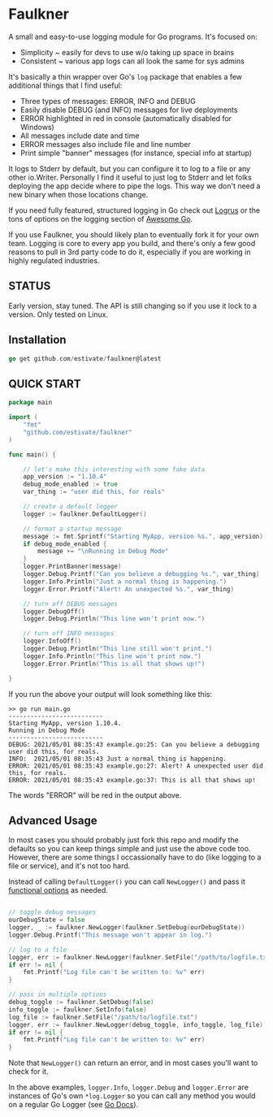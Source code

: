 # Faulkner

A small and easy-to-use logging module for Go programs. It's focused on:

* Simplicity ~ easily for devs to use w/o taking up space in brains
* Consistent ~ various app logs can all look the same for sys admins

It's basically a thin wrapper over Go's `log` package that enables a few
additional things that I find useful:

* Three types of messages: ERROR, INFO and DEBUG
* Easily disable DEBUG (and INFO) messages for live deployments
* ERROR highlighted in red in console (automatically disabled for Windows)
* All messages include date and time
* ERROR messages also include file and line number
* Print simple "banner" messages (for instance, special info at startup)

It logs to Stderr by default, but you can configure it to log to a file
or any other io.Writer. Personally I find it useful to just log to Stderr
and let folks deploying the app decide where to pipe the logs. This way 
we don't need a new binary when those locations change.

If you need fully featured, structured logging in Go check out 
[Logrus](https://github.com/Sirupsen/logrus) or the tons of options
on the logging section of
[Awesome Go](https://github.com/avelino/awesome-go#logging).

If you use Faulkner, you should likely plan to eventually fork it for
your own team. Logging is core to every app you build, and there's 
only a few good reasons to pull in 3rd party code to do it, especially
if you are working in highly regulated industries.

## STATUS

Early version, stay tuned. The API is still changing so if you use it
lock to a version. Only tested on Linux.

## Installation

```go
go get github.com/estivate/faulkner@latest
```

## QUICK START

```go
package main

import (
	"fmt"
	"github.com/estivate/faulkner"
)

func main() {

	// let's make this interesting with some fake data
	app_version := "1.10.4"
	debug_mode_enabled := true
	var_thing := "user did this, for reals"

	// create a default logger
	logger := faulkner.DefaultLogger()

	// format a startup message
	message := fmt.Sprintf("Starting MyApp, version %s.", app_version)
	if debug_mode_enabled {
		message += "\nRunning in Debug Mode"
	}
	logger.PrintBanner(message)
	logger.Debug.Printf("Can you believe a debugging %s.", var_thing)
	logger.Info.Println("Just a normal thing is happening.")
	logger.Error.Printf("Alert! An unexpected %s.", var_thing)

	// turn off DEBUG messages
	logger.DebugOff()
	logger.Debug.Println("This line won't print now.")

	// turn off INFO messages
	logger.InfoOff()
	logger.Debug.Println("This line still won't print.")
	logger.Info.Println("This line won't print now.")
	logger.Error.Println("This is all that shows up!")

}
```
If you run the above your output will look something like this:

```
>> go run main.go
--------------------------
Starting MyApp, version 1.10.4.
Running in Debug Mode
--------------------------
DEBUG: 2021/05/01 08:35:43 example.go:25: Can you believe a debugging user did this, for reals.
INFO:  2021/05/01 08:35:43 Just a normal thing is happening.
ERROR: 2021/05/01 08:35:43 example.go:27: Alert! A unexpected user did this, for reals.
ERROR: 2021/05/01 08:35:43 example.go:37: This is all that shows up!
```
The words "ERROR" will be red in the output above.

## Advanced Usage

In most cases you should probably just fork this repo and modify the defaults so you can keep things
simple and just use the above code too. However, there are some things I occassionally have to do
(like logging to a file or service), and it's not too hard.

Instead of calling `DefaultLogger()` you can call `NewLogger()` and pass it 
[functional options](https://dave.cheney.net/2014/10/17/functional-options-for-friendly-apis)
as needed.

```go

// toggle debug messages
ourDebugState = false
logger, _ := faulkner.NewLogger(faulkner.SetDebug(ourDebugState))
logger.Debug.Printf("This message won't appear in log.")

// log to a file
logger, err := faulkner.NewLogger(faulkner.SetFile("/path/to/logfile.txt"))
if err != nil {
    fmt.Printf("Log file can't be written to: %v" err)
}

// pass in multiple options
debug_toggle := faulkner.SetDebug(false)
info_toggle := faulkner.SetInfo(false)
log_file := faulkner.SetFile("/path/to/logfile.txt")
logger, err := faulkner.NewLogger(debug_toggle, info_toggle, log_file)
if err != nil {
    fmt.Printf("Log file can't be written to: %v" err)
}

```
Note that `NewLogger()` can return an error, and in most cases you'll want to check for it.

In the above examples, `logger.Info`, `logger.Debug` and `logger.Error` are instances of
Go's own `*log.Logger` so you can call any method you would on a regular
Go Logger (see [Go Docs](https://golang.org/pkg/log/)).
